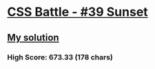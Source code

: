 # [CSS Battle - #39 Sunset](https://cssbattle.dev/play/39)

## [My solution](https://arpadgbondor.github.io/CSSBattle-39/)

### High Score: 673.33 (178 chars)
